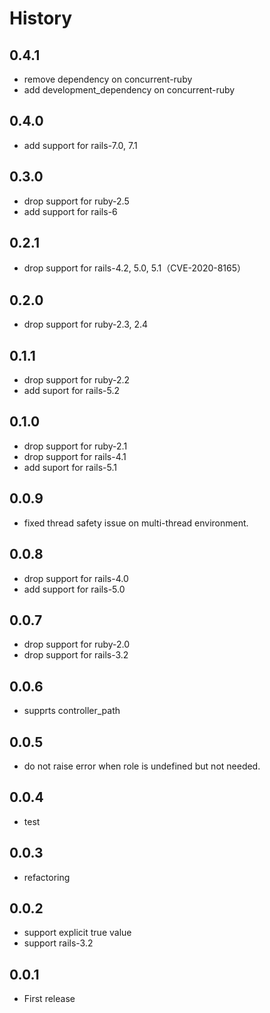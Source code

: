 # History
## 0.4.1
* remove dependency on concurrent-ruby
* add development_dependency on concurrent-ruby

## 0.4.0
* add support for rails-7.0, 7.1

## 0.3.0
* drop support for ruby-2.5
* add support for rails-6

## 0.2.1
* drop support for rails-4.2, 5.0, 5.1（CVE-2020-8165）

## 0.2.0
* drop support for ruby-2.3, 2.4

## 0.1.1
* drop support for ruby-2.2
* add suport for rails-5.2

## 0.1.0
* drop support for ruby-2.1
* drop support for rails-4.1
* add suport for rails-5.1

## 0.0.9
* fixed thread safety issue on multi-thread environment.

## 0.0.8
* drop support for rails-4.0
* add support for rails-5.0

## 0.0.7
* drop support for ruby-2.0
* drop support for rails-3.2

## 0.0.6
* supprts controller_path

## 0.0.5
* do not raise error when role is undefined but not needed.

## 0.0.4
* test

## 0.0.3
* refactoring

## 0.0.2
* support explicit true value
* support rails-3.2

## 0.0.1
* First release
